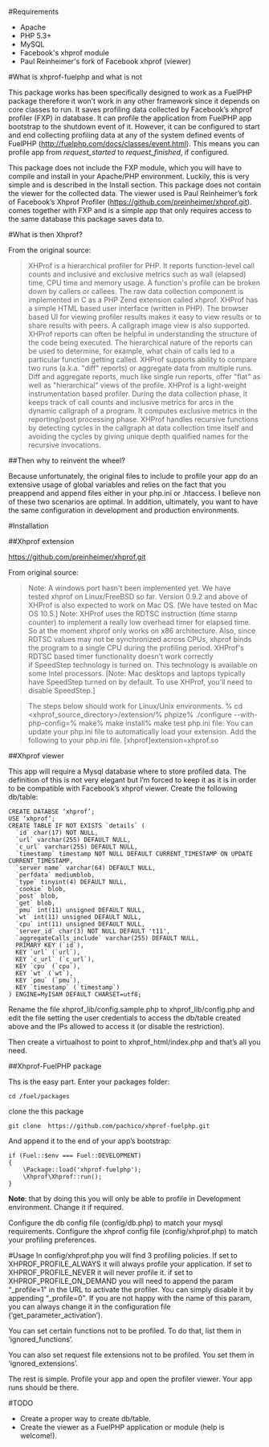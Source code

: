 #Requirements

* Apache
* PHP 5.3+
* MySQL
* Facebook's xhprof module
* Paul Reinheimer's fork of Facebook xhprof (viewer)

#What is xhprof-fuelphp and what is not

This package works has been specifically designed to work as a FuelPHP package therefore it won’t work in any other framework since it depends on core classes to run.
It saves profiling data collected by Facebook’s xhprof profiler (FXP) in database.
It can profile the application from FuelPHP app bootstrap to the shutdown event of it.
However, it can be configured to start and end collecting profiling data at any of the  system defined events of FuelPHP (http://fuelphp.com/docs/classes/event.html).
This means you can profile app from _request_started_ to _request_finished_, if configured.

This package does not include the FXP module, which you will have to compile and install in your Apache/PHP environment. Luckily, this is very simple and is described in the Install section.
This package does not contain the viewer for the collected data. The viewer used is Paul Reinheimer’s fork of Facebook’s Xhprof Profiler (https://github.com/preinheimer/xhprof.git).
comes together with FXP and is a simple app that only requires access to the same database this package saves data to.


#What is then Xhprof?

From the original source:
> XHProf is a hierarchical profiler for PHP. It reports function-level call counts and inclusive and exclusive metrics such as wall (elapsed) time, CPU time and memory usage. A function's profile can be broken down by callers or callees. The raw data collection component is implemented in C as a PHP Zend extension called xhprof. XHProf has a simple HTML based user interface (written in PHP). The browser based UI for viewing profiler results makes it easy to view results or to share results with peers. A callgraph image view is also supported.
> XHProf reports can often be helpful in understanding the structure of the code being executed. The hierarchical nature of the reports can be used to determine, for example, what chain of calls led to a particular function getting called.
> XHProf supports ability to compare two runs (a.k.a. "diff" reports) or aggregate data from multiple runs. Diff and aggregate reports, much like single run reports, offer "flat" as well as "hierarchical" views of the profile.
> XHProf is a light-weight instrumentation based profiler. During the data collection phase, it keeps track of call counts and inclusive metrics for arcs in the dynamic callgraph of a program. It computes exclusive metrics in the reporting/post processing phase. XHProf handles recursive functions by detecting cycles in the callgraph at data collection time itself and avoiding the cycles by giving unique depth qualified names for the recursive invocations.

##Then why to reinvent the wheel?

Because unfortunately, the original files to include to profile your app do an extensive usage of global variables and relies on the fact that you preappend and append files either in your php.ini or .htaccess.
I believe non of these two scenarios are optimal. In addition, ultimately, you want to have the same configuration in development and production environments.

#Installation

##Xhprof extension

https://github.com/preinheimer/xhprof.git

From original source:
> Note: A windows port hasn't been implemented yet. We have tested xhprof on Linux/FreeBSD so far.
Version 0.9.2 and above of XHProf is also expected to work on Mac OS. [We have tested on Mac OS 10.5.]
Note: XHProf uses the RDTSC instruction (time stamp counter) to implement a really low overhead timer for elapsed time. So at the moment xhprof only works on x86 architecture. Also, since RDTSC values may not be synchronized across CPUs, xhprof binds the program to a single CPU during the profiling period.
XHProf's RDTSC based timer functionality doesn't work correctly if SpeedStep technology is turned on. This technology is available on some Intel processors. [Note: Mac desktops and laptops typically have SpeedStep turned on by default. To use XHProf, you'll need to disable SpeedStep.]

> The steps below should work for Linux/Unix environments.
% cd <xhprof_source_directory>/extension/% phpize% ./configure --with-php-config=<path to php-config>% make% make install% make test
php.ini file: You can update your php.ini file to automatically load your extension. Add the following to your php.ini file.
[xhprof]extension=xhprof.so

##Xhprof viewer


This app will require a Mysql database where to store profiled data.
The definition of this is not very elegant but I’m forced to keep it as it is in order to be compatible with Facebook’s xhprof viewer.
Create the following db/table:
```
CREATE DATABSE ‘xhprof’;
USE ‘xhprof’;
CREATE TABLE IF NOT EXISTS `details` (
  `id` char(17) NOT NULL,
  `url` varchar(255) DEFAULT NULL,
  `c_url` varchar(255) DEFAULT NULL,
  `timestamp` timestamp NOT NULL DEFAULT CURRENT_TIMESTAMP ON UPDATE CURRENT_TIMESTAMP,
  `server name` varchar(64) DEFAULT NULL,
  `perfdata` mediumblob,
  `type` tinyint(4) DEFAULT NULL,
  `cookie` blob,
  `post` blob,
  `get` blob,
  `pmu` int(11) unsigned DEFAULT NULL,
  `wt` int(11) unsigned DEFAULT NULL,
  `cpu` int(11) unsigned DEFAULT NULL,
  `server_id` char(3) NOT NULL DEFAULT 't11',
  `aggregateCalls_include` varchar(255) DEFAULT NULL,
  PRIMARY KEY (`id`),
  KEY `url` (`url`),
  KEY `c_url` (`c_url`),
  KEY `cpu` (`cpu`),
  KEY `wt` (`wt`),
  KEY `pmu` (`pmu`),
  KEY `timestamp` (`timestamp`)
) ENGINE=MyISAM DEFAULT CHARSET=utf8;
```

Rename the file xhprof_lib/config.sample.php to xhprof_lib/config.php and edit the file setting the user credentials to access the db/table created above and the IPs allowed to access it (or disable the restriction).

Then create a virtualhost to point to xhprof_html/index.php and that’s all you need.

##Xhprof-FuelPHP package

Ths is the easy part.
Enter your packages folder:
```
cd /fuel/packages
```
clone the this package
```
git clone  https://github.com/pachico/xhprof-fuelphp.git
```
And append it to the end of your app’s bootstrap:
```
if (Fuel::$env === Fuel::DEVELOPMENT)
{
	\Package::load('xhprof-fuelphp');
	\Xhprof\Xhprof::run();
}
```
__Note__: that by doing this you will only be able to profile in Development environment.
Change it if required.

Configure the db config file (config/db.php) to match your mysql requirements.
Configure the xhprof config file (config/xhprof.php) to match your profiling preferences.

#Usage
In config/xhprof.php you will find 3 profiling policies.
If set to XHPROF_PROFILE_ALWAYS it will always profile your application.
If set to XHPROF_PROFILE_NEVER it will never profile it.
if set to XHPROF_PROFILE_ON_DEMAND you will need to append the param “_profile=1" in the URL to activate the profiler. You can simply disable it by appending “_profile=0".
If you are not happy with the name of this param, you can always change it in the configuration file (‘get_parameter_activation’).

You can set certain functions not to be profiled. To do that, list them in ‘ignored_functions’.

You can also set request file extensions not to be profiled. You set them in ‘ignored_extensions’.

The rest is simple. Profile your app and open the profiler viewer. Your app runs should be there.

#TODO

* Create a proper way to create db/table.
* Create the viewer as a FuelPHP application or module (help is welcome!).
